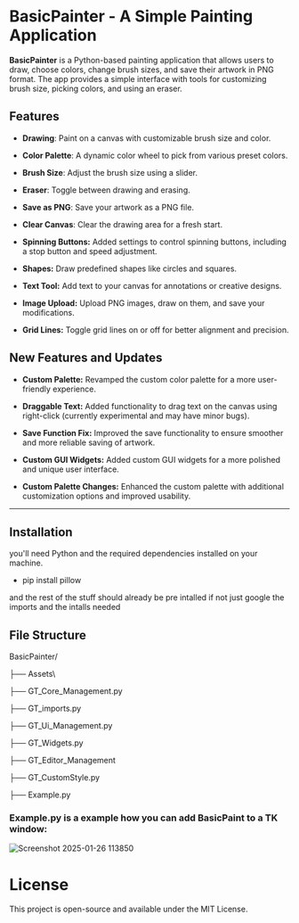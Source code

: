 # BasicPainter - A Simple Painting Application

**BasicPainter** is a Python-based painting application that allows users to draw, choose colors, change brush sizes, and save their artwork in PNG format. The app provides a simple interface with tools for customizing brush size, picking colors, and using an eraser. 

## Features

- **Drawing**: Paint on a canvas with customizable brush size and color.

- **Color Palette**: A dynamic color wheel to pick from various preset colors.

- **Brush Size**: Adjust the brush size using a slider.

- **Eraser**: Toggle between drawing and erasing.

- **Save as PNG**: Save your artwork as a PNG file.

- **Clear Canvas**: Clear the drawing area for a fresh start.

- **Spinning Buttons:** Added settings to control spinning buttons, including a stop button and speed adjustment.

- **Shapes:** Draw predefined shapes like circles and squares.

- **Text Tool:** Add text to your canvas for annotations or creative designs.

- **Image Upload:** Upload PNG images, draw on them, and save your modifications.

- **Grid Lines:** Toggle grid lines on or off for better alignment and precision.


## New Features and Updates

- **Custom Palette:** Revamped the custom color palette for a more user-friendly experience.

- **Draggable Text:** Added functionality to drag text on the canvas using right-click (currently experimental and may have minor bugs).

- **Save Function Fix:** Improved the save functionality to ensure smoother and more reliable saving of artwork.

- **Custom GUI Widgets:** Added custom GUI widgets for a more polished and unique user interface.

- **Custom Palette Changes:** Enhanced the custom palette with additional customization options and improved usability.

----------------------------------------------------------------------------------------------------------------------------------------------------------------------

## Installation

 you'll need Python and the required dependencies installed on your machine.

- pip install pillow


and the rest of the stuff should already be pre intalled if not just google the imports and the intalls needed


## File Structure

BasicPainter/

├── Assets\

├── GT_Core_Management.py            

├── GT_imports.py             

├── GT_Ui_Management.py       

├── GT_Widgets.py

├── GT_Editor_Management

├── GT_CustomStyle.py   

├── Example.py 

### Example.py is a example how you can add BasicPaint to a TK window:

![Screenshot 2025-01-26 113850](https://github.com/user-attachments/assets/bc26e2c9-a12a-4215-80f8-d0d416b595ec) 

# License
 This project is open-source and available under the MIT License.
